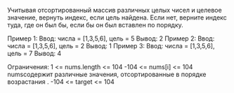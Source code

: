 Учитывая отсортированный массив различных целых чисел и целевое значение, вернуть индекс, если цель найдена. Если нет, верните индекс туда, где он был бы, если бы он был вставлен по порядку.

Пример 1:
Ввод: числа = [1,3,5,6], цель = 5
 Вывод: 2
Пример 2:
Ввод: числа = [1,3,5,6], цель = 2
 Вывод: 1
Пример 3:
Ввод: числа = [1,3,5,6], цель = 7
 Вывод: 4
 

Ограничения:
1 <= nums.length <= 104
-104 <= nums[i] <= 104
numsсодержит различные значения, отсортированные в порядке возрастания .
-104 <= target <= 104